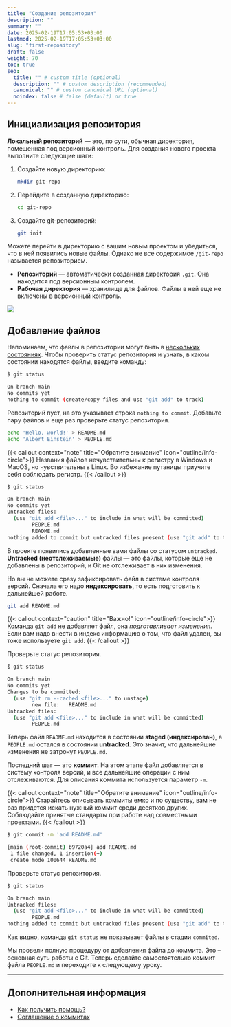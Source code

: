```yaml
---
title: "Создание репозитория"
description: ""
summary: ""
date: 2025-02-19T17:05:53+03:00
lastmod: 2025-02-19T17:05:53+03:00
slug: "first-repository"
draft: false
weight: 70
toc: true
seo:
  title: "" # custom title (optional)
  description: "" # custom description (recommended)
  canonical: "" # custom canonical URL (optional)
  noindex: false # false (default) or true
---
```


## Инициализация репозитория

**Локальный репозиторий** — это, по сути, обычная директория, помещенная под
версионный контроль. Для создания нового проекта выполните следующие шаги:

1.  Создайте новую директорию:

    ```bash {frame="none", title=""}
    mkdir git-repo
    ```

2.  Перейдите в созданную директорию:

    ```bash {frame="none", title=""}
    cd git-repo
    ```
    
3. Создайте git-репозиторий:

    ```bash {frame="none", title=""}
    git init
    ```

Можете перейти в директорию с вашим новым проектом и убедиться, что в ней
появились новые файлы. Однако не все содержимое `/git-repo` называется
репозиторием.

-  **Репозиторий** — автоматически созданная директория `.git`. Она
   находится под версионным контролем.
-  **Рабочая директория** — хранилище для файлов. Файлы в ней еще не
   включены в версионный контроль.

<img src="/images/git-structure-1.png">

## Добавление файлов

Напоминаем, что файлы в репозитории могут быть в
[нескольких состояниях](/docs/git/introduction/#принцип-работы-git). Чтобы проверить статус репозитория и узнать, в каком состоянии находятся файлы,
введите команду:

```bash {frame="none", title=""}
$ git status

On branch main
No commits yet
nothing to commit (create/copy files and use "git add" to track)
```

Репозиторий пуст, на это указывает строка <nobr>`nothing to commit`.</nobr> Добавьте
пару файлов и еще раз проверьте статус репозитория.

```bash {frame="none", title=""}
echo 'Hello, world!' > README.md
echo 'Albert Einstein' > PEOPLE.md
```


{{< callout context="note" title="Обратите внимание" icon="outline/info-circle">}}
Названия файлов нечувствительны к регистру в Windows и MacOS, но чувствительны
в Linux. Во избежание путаницы приучите себя соблюдать регистр.
{{< /callout >}}

```bash {frame="none", title=""}
$ git status

On branch main
No commits yet
Untracked files:
  (use "git add <file>..." to include in what will be committed)
        PEOPLE.md
        README.md
nothing added to commit but untracked files present (use "git add" to track)
```

В проекте появились добавленные вами файлы со статусом `untracked`.
**Untracked (неотслеживаемые)** файлы — это файлы, которые еще не добавлены
в репозиторий, и Git не отслеживает в них изменения.

Но вы не можете сразу зафиксировать файл в системе контроля версий. Сначала его
надо **индексировать**, то есть подготовить к дальнейшей работе.

```bash {frame="none", title=""}
git add README.md
```

{{< callout context="caution" title="Важно!" icon="outline/info-circle">}}
Команда `git add` не добавляет файл, она _подготавливает изменения_. Если вам надо
внести в индекс информацию о том, что файл удален, вы тоже используете
`git add`.
{{< /callout >}}

Проверьте статус репозитория.

```bash {frame="none", title=""}
$ git status

On branch main
No commits yet
Changes to be committed:
  (use "git rm --cached <file>..." to unstage)
        new file:   README.md
Untracked files:
  (use "git add <file>..." to include in what will be committed)
        PEOPLE.md
```
Теперь файл `README.md` находится в состоянии **staged (индексирован)**, а
`PEOPLE.md` остался в состоянии **untracked**. Это значит, что дальнейшие
изменения не затронут `PEOPLE.md`.

Последний шаг — это **коммит**. На этом этапе файл добавляется в
систему контроля версий, и все дальнейшие операции с ним отслеживаются.
Для описания коммита используется параметр `-m`.

{{< callout context="note" title="Обратите внимание" icon="outline/info-circle">}}
Старайтесь описывать коммиты емко и по существу, вам не раз придется искать
нужный коммит среди десятков других. Соблюдайте принятые стандарты
при работе над совместными проектами.
{{< /callout >}}

```bash {frame="none", title=""}
$ git commit -m 'add README.md'

[main (root-commit) b9720a4] add README.md
 1 file changed, 1 insertion(+)
 create mode 100644 README.md
```

Проверьте статус репозитория.

```bash {frame="none", title=""}
$ git status

On branch main
Untracked files:
  (use "git add <file>..." to include in what will be committed)
        PEOPLE.md
nothing added to commit but untracked files present (use "git add" to track)
```

Как видно, команда <nobr>`git status`</nobr> не показывает файлы в стадии `commited`.

Мы провели полную процедуру от добавления файла до коммита. Это – основная суть
работы с Git. Теперь сделайте самостоятельно коммит файла `PEOPLE.md` и переходите
к следующему уроку.

---

## Дополнительная информация

-  [Как получить помощь?](https://git-scm.com/book/ru/v2/Введение-Как-получить-помощь%3F)
-  [Соглашение о коммитах](https://www.conventionalcommits.org/ru/v1.0.0/)
